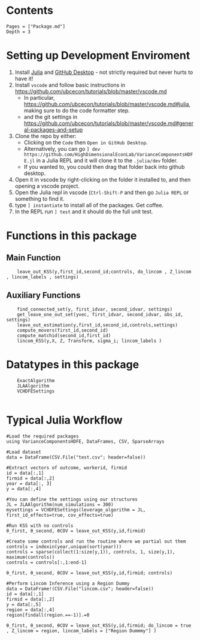 # Contents

```@contents
Pages = ["Package.md"]
Depth = 3
```

# Setting up Development Enviroment
1. Install [Julia](https://julialang.org/downloads/) and [GitHub Desktop](https://desktop.github.com/) - not strictly required but never hurts to have it!
2. Install `vscode` and follow basic instructions in https://github.com/ubcecon/tutorials/blob/master/vscode.md
   - In particular, https://github.com/ubcecon/tutorials/blob/master/vscode.md#julia, making sure to do the code formatter step.
   - and the git settings in https://github.com/ubcecon/tutorials/blob/master/vscode.md#general-packages-and-setup
3. Clone the repo by either:
   - Clicking on the `Code` then `Open in GitHub Desktop`.
   - Alternatively, you can go `] dev https://github.com/HighDimensionalEconLab/VarianceComponentsHDFE.jl` in a Julia REPL and it will clone it to the `.julia/dev` folder.
   - If you wanted to, you could then drag that folder back into github desktop.
4. Open it in vscode by right-clicking on the folder it installed to, and then opening a vscode project.
5. Open the Julia repl in vscode  (`Ctrl-Shift-P` and then go `Julia REPL` or something to find it.
6. type `] instantiate` to install all of the packages.  Get coffee.
6. In the REPL run `] test` and it should do the full unit test.

# Functions in this package

## Main Function 


```@docs
    leave_out_KSS(y,first_id,second_id;controls, do_lincom , Z_lincom , lincom_labels , settings)       
```

## Auxiliary Functions

```@docs
    find_connected_set(y, first_idvar, second_idvar, settings)
    get_leave_one_out_set(yvec, first_idvar, second_idvar, obs_id, settings)
    leave_out_estimation(y,first_id,second_id,controls,settings)
    compute_movers(first_id,second_id)
    compute_matchid(second_id,first_id)  
    lincom_KSS(y,X, Z, Transform, sigma_i; lincom_labels ) 
```

# Datatypes in this package

```@docs
    ExactAlgorithm
    JLAAlgorithm
    VCHDFESettings
    
```

# Typical Julia Workflow

```
#Load the required packages
using VarianceComponentsHDFE, DataFrames, CSV, SparseArrays

#Load dataset
data = DataFrame(CSV.File("test.csv"; header=false))

#Extract vectors of outcome, workerid, firmid
id = data[:,1]
firmid = data[:,2]
year = data[:, 3]
y = data[:,4]

#You can define the settings using our structures
JL = JLAAlgorithm(num_simulations = 300)
mysettings = VCHDFESettings(leverage_algorithm = JL, first_id_effects=true, cov_effects=true)

#Run KSS with no controls 
θ_first, θ_second, θCOV = leave_out_KSS(y,id,firmid)

#Create some controls and run the routine where we partial out them
controls = indexin(year,unique(sort(year)))
controls = sparse(collect(1:size(y,1)), controls, 1, size(y,1), maximum(controls))
controls = controls[:,1:end-1]

θ_first, θ_second, θCOV = leave_out_KSS(y,id,firmid; controls)

#Perform Lincom Inference using a Region Dummy
data = DataFrame!(CSV.File("lincom.csv"; header=false))
id = data[:,1]
firmid = data[:,2]
y = data[:,5]
region = data[:,4] 
region[findall(region.==-1)].=0

θ_first, θ_second, θCOV = leave_out_KSS(y,id,firmid; do_lincom = true , Z_lincom = region, lincom_labels = ["Region Dummmy"] )


```


